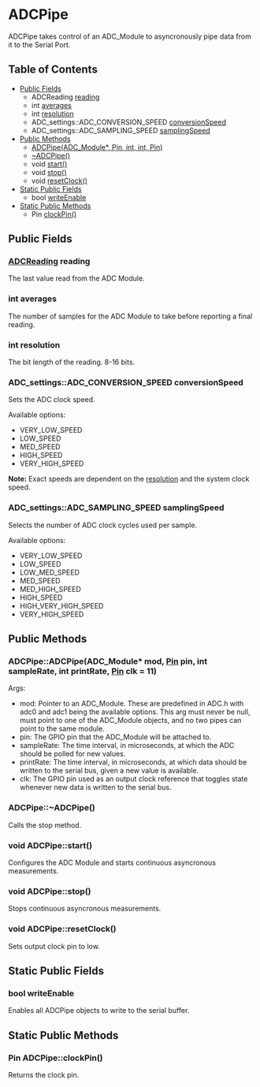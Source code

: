 # ADCPipe
ADCPipe takes control of an ADC_Module to asyncronously pipe data from it to the Serial Port.

## Table of Contents
- [Public Fields](#public-fields)
  - ADCReading [reading](#adcreading-reading)
  - int [averages](#int-averages)
  - int [resolution](#int-resolution)
  - ADC_settings::ADC_CONVERSION_SPEED [conversionSpeed](#adc_settingsadc_conversion_speed-conversionspeed)
  - ADC_settings::ADC_SAMPLING_SPEED [samplingSpeed](#adc_settingsadc_sampling_speed-samplingspeed)
- [Public Methods](#public-methods)
  - [ADCPipe(ADC_Module*, Pin, int, int, Pin)](#adcpipeadcpipeadc_module-mod-pin-pin-int-samplerate-int-printrate-pin-clk--11)
  - [~ADCPipe()](#adcpipeadcpipe-1)
  - void [start()](#void-adcpipestart)
  - void [stop()](#void-adcpipestop)
  - void [resetClock()](#void-adcpiperesetclock)
- [Static Public Fields](#static-public-fields)
  - bool [writeEnable](#bool-writeenable)
- [Static Public Methods](#static-public-methods)
  - Pin [clockPin()](#pin-adcpipeclockpin)

## Public Fields
### [ADCReading](ADCReading.md) reading
The last value read from the ADC Module.
### int averages
The number of samples for the ADC Module to take before reporting a final reading.
### int resolution
The bit length of the reading. 8-16 bits.
### ADC_settings::ADC_CONVERSION_SPEED conversionSpeed
Sets the ADC clock speed.

Available options:
- VERY_LOW_SPEED
- LOW_SPEED
- MED_SPEED
- HIGH_SPEED
- VERY_HIGH_SPEED

**Note:** Exact speeds are dependent on the [resolution](#int-resolution) and the system clock speed.
### ADC_settings::ADC_SAMPLING_SPEED samplingSpeed
Selects the number of ADC clock cycles used per sample.

Available options:
- VERY_LOW_SPEED
- LOW_SPEED
- LOW_MED_SPEED
- MED_SPEED
- MED_HIGH_SPEED
- HIGH_SPEED
- HIGH_VERY_HIGH_SPEED
- VERY_HIGH_SPEED
## Public Methods
### ADCPipe::ADCPipe(ADC_Module* mod, [Pin](../../include/Project_Aliases.md) pin, int sampleRate, int printRate, [Pin](../../include/Project_Aliases.md) clk = 11)
Args:
- mod: Pointer to an ADC_Module. These are predefined in ADC.h with adc0 and adc1 being the available options. This arg must never be null, must point to one of the ADC_Module objects, and no two pipes can point to the same module.
- pin: The GPIO pin that the ADC_Module will be attached to.
- sampleRate: The time interval, in microseconds, at which the ADC should be polled for new values.
- printRate: The time interval, in microseconds, at which data should be written to the serial bus, given a new value is available.
- clk: The GPIO pin used as an output clock reference that toggles state whenever new data is written to the serial bus.
### ADCPipe::~ADCPipe()
Calls the stop method.
### void ADCPipe::start()
Configures the ADC Module and starts continuous asyncronous measurements.
### void ADCPipe::stop()
Stops continuous asyncronous measurements.
### void ADCPipe::resetClock()
Sets output clock pin to low.
## Static Public Fields
### bool writeEnable
Enables all ADCPipe objects to write to the serial buffer.
## Static Public Methods
### Pin ADCPipe::clockPin()
Returns the clock pin.